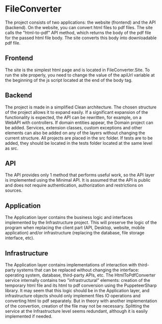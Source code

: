# FileConverter

The project consists of two applications: the website (frontend) and the API (backend).
On the website, you can convert html files to pdf files. The site calls the "html-to-pdf" API method, which returns the body of the pdf file for the passed html file body. The site converts this body into downloadable pdf file.

## Frontend
The site is the simplest html page and is located in FileConverter.Site.
To run the site properly, you need to change the value of the apiUrl variable at the beginning of the js script located at the end of the body tag.

## Backend
The project is made in a simplified Clean architecture. The chosen structure of the project allows it to expand easily. If a significant expansion of the functionality is expected, the API can be rewritten, for example, on a WebAPI with controllers. If domain entities appear, the Domain project can be added. Services, extension classes, custom exceptions and other elements can also be added on any of the layers without changing the current structure.
All projects are placed in the src folder. If tests are to be added, they should be located in the tests folder located at the same level as src.

## API
The API provides only 1 method that performs useful work, so the API layer is implemented using the Minimal API. It is assumed that the API is public and does not require authentication, authorization and restrictions on sources.

## Application
The Application layer contains the business logic and interfaces implemented by the Infrastructure project. This will preserve the logic of the program when replacing the client part (API, Desktop, website, mobile application) and/or infrastructure (replacing the database, file storage interface, etc).

## Infrastructure
The Application layer contains implementations of interaction with third-party systems that can be replaced without changing the interface: operating system, database, third-party APIs, etc.
The HtmlToPdfConverter service internally contains two "infrastructural" elements: creation of the temporary html file and its html to pdf conversion using the PuppeteerSharp library. It may seem that this logic should be in the Application layer, and infrastructure objects should only implement files IO operations and converting html to pdf separately. But in theory with another implementation of the convertion, creation of the file may not be necessary.
Splitting the service at the Infrastructure level seems redundant, although it is easily implemented if needed.
